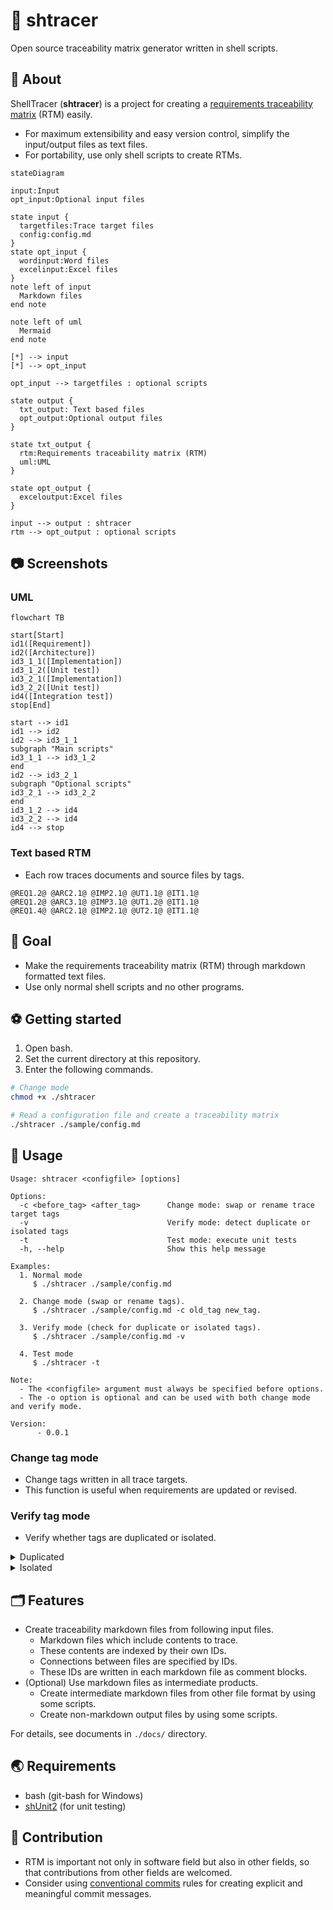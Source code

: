 # 🐚 shtracer

Open source traceability matrix generator written in shell scripts.

## 🚩 About

ShellTracer (**shtracer**) is a project for creating a [requirements traceability matrix](https://en.wikipedia.org/wiki/Traceability_matrix) (RTM) easily.

* For maximum extensibility and easy version control, simplify the input/output files as text files.
* For portability, use only shell scripts to create RTMs.

```mermaid
stateDiagram

input:Input
opt_input:Optional input files

state input {
  targetfiles:Trace target files
  config:config.md
}
state opt_input {
  wordinput:Word files
  excelinput:Excel files
}
note left of input
  Markdown files
end note

note left of uml
  Mermaid
end note

[*] --> input
[*] --> opt_input

opt_input --> targetfiles : optional scripts

state output {
  txt_output: Text based files
  opt_output:Optional output files
}

state txt_output {
  rtm:Requirements traceability matrix (RTM)
  uml:UML
}

state opt_output {
  exceloutput:Excel files
}

input --> output : shtracer
rtm --> opt_output : optional scripts

```

## 📷 Screenshots

### UML

```mermaid
flowchart TB

start[Start]
id1([Requirement])
id2([Architecture])
id3_1_1([Implementation])
id3_1_2([Unit test])
id3_2_1([Implementation])
id3_2_2([Unit test])
id4([Integration test])
stop[End]

start --> id1
id1 --> id2
id2 --> id3_1_1
subgraph "Main scripts"
id3_1_1 --> id3_1_2
end
id2 --> id3_2_1
subgraph "Optional scripts"
id3_2_1 --> id3_2_2
end
id3_1_2 --> id4
id3_2_2 --> id4
id4 --> stop
```

### Text based RTM

* Each row traces documents and source files by tags.

```text
@REQ1.2@ @ARC2.1@ @IMP2.1@ @UT1.1@ @IT1.1@
@REQ1.2@ @ARC3.1@ @IMP3.1@ @UT1.2@ @IT1.1@
@REQ1.4@ @ARC2.1@ @IMP2.1@ @UT2.1@ @IT1.1@
```

## 🥅 Goal

* Make the requirements traceability matrix (RTM) through markdown formatted text files.
* Use only normal shell scripts and no other programs.

## ⚽ Getting started

1. Open bash.
1. Set the current directory at this repository.
1. Enter the following commands.

```bash
# Change mode
chmod +x ./shtracer

# Read a configuration file and create a traceability matrix
./shtracer ./sample/config.md
```

## 🚀 Usage

```text
Usage: shtracer <configfile> [options]

Options:
  -c <before_tag> <after_tag>      Change mode: swap or rename trace target tags
  -v                               Verify mode: detect duplicate or isolated tags
  -t                               Test mode: execute unit tests
  -h, --help                       Show this help message

Examples:
  1. Normal mode
     $ ./shtracer ./sample/config.md

  2. Change mode (swap or rename tags).
     $ ./shtracer ./sample/config.md -c old_tag new_tag.

  3. Verify mode (check for duplicate or isolated tags).
     $ ./shtracer ./sample/config.md -v

  4. Test mode
     $ ./shtracer -t

Note:
  - The <configfile> argument must always be specified before options.
  - The -o option is optional and can be used with both change mode and verify mode.

Version:
      - 0.0.1
```

### Change tag mode

* Change tags written in all trace targets.
* This function is useful when requirements are updated or revised.

### Verify tag mode

* Verify whether tags are duplicated or isolated.

<details>
<summary>Duplicated</summary>

#### Duplicated

```markdown
<!-- in file1 -->
<!-- @TAG1@ -->
## TEST TARGET 1
```

```markdown
<!-- in file2 -->
<!-- @TAG1@ -->
## TEST TARGET 2
```

</details>

<details>
<summary>Isolated</summary>

#### Isolated

```markdown
<!-- in file1 -->
<!-- @TAG1@ -->
## TEST TARGET 1
```

* Except for this, `@TAG1@` never appears in the trace targets.

</details>

## 🗂️ Features

* Create traceability markdown files from following input files.
  * Markdown files which include contents to trace.
  * These contents are indexed by their own IDs.
  * Connections between files are specified by IDs.
  * These IDs are written in each markdown file as comment blocks.
* (Optional) Use markdown files as intermediate products.
  * Create intermediate markdown files from other file format by using some scripts.
  * Create non-markdown output files by using some scripts.

For details, see documents in `./docs/` directory.

## 🌏 Requirements

* bash (git-bash for Windows)
* [shUnit2](https://github.com/kward/shunit2) (for unit testing)

## 📝 Contribution

* RTM is important not only in software field but also in other fields, so that contributions from other fields are welcomed.
* Consider using [conventional commits](https://www.conventionalcommits.org/en/v1.0.0/) rules for creating explicit and meaningful commit messages.
